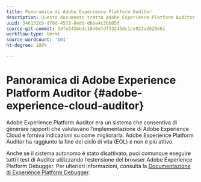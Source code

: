 ```yaml
---
title: Panoramica di Adobe Experience Platform Auditor
description: Questo documento tratta Adobe Experience Platform Auditor e i programmi successivi.
uuid: 346132cb-d78d-4573-8edd-dbaa4c3bb05d
source-git-commit: 3dfe542bb4c1046efdf33243dc1ce922a2629e61
workflow-type: tm+mt
source-wordcount: '101'
ht-degree: 100%

---
```


# Panoramica di Adobe Experience Platform Auditor {#adobe-experience-cloud-auditor}

Adobe Experience Platform Auditor era un sistema che consentiva di generare rapporti che valutavano l’implementazione di Adobe Experience Cloud e forniva indicazioni su come migliorarla. Adobe Experience Platform Auditor ha raggiunto la fine del ciclo di vita (EOL) e non è più attivo.

Anche se il sistema autonomo è stato disattivato, puoi comunque eseguire tutti i test di Auditor utilizzando l’estensione del browser Adobe Experience Platform Debugger. Per ulteriori informazioni, consulta la [Documentazione di Experience Platform Debugger](https://experienceleague.adobe.com/docs/debugger/using-v2/experience-cloud-debugger.html?lang=it).
